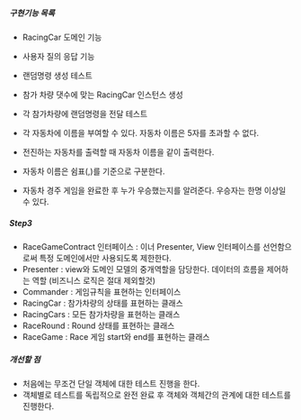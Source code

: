 
##### 구현기능 목록
- RacingCar 도메인 기능 
- 사용자 질의 응답 기능
- 랜덤명령 생성 테스트
- 참가 차량 댓수에 맞는 RacingCar 인스턴스 생성
- 각 참가차량에 랜덤명령을 전달 테스트

- 각 자동차에 이름을 부여할 수 있다. 자동차 이름은 5자를 초과할 수 없다.
- 전진하는 자동차를 출력할 때 자동차 이름을 같이 출력한다.
- 자동차 이름은 쉼표(,)를 기준으로 구분한다.
- 자동차 경주 게임을 완료한 후 누가 우승했는지를 알려준다. 우승자는 한명 이상일 수 있다.

##### Step3 
 - RaceGameContract 인터페이스 : 이너 Presenter, View 인터페이스를 선언함으로써 특정 도메인에서만 사용되도록 제한한다. 
 - Presenter : view와 도메인 모델의 중개역할을 담당한다. 데이터의 흐름을 제어하는 역할 (비즈니스 로직은 절대 제외할것)
 - Commander : 게임규칙을 표현하는 인터페이스 
 - RacingCar : 참가차량의 상태를 표현하는 클래스
 - RacingCars : 모든 참가차량을 표현하는 클래스 
 - RaceRound : Round 상태를 표현하는 클래스 
 - RaceGame : Race 게임 start와 end를 표현하는 클래스 
 
 ##### 개선할 점 
 - 처음에는 무조건 단일 객체에 대한 테스트 진행을 한다.
 - 객체별로 테스트를 독립적으로 완전 완료 후 객체와 객체간의 관계에 대한 테스트를 진행한다.
 
